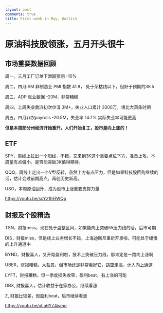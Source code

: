 ```yaml
---
layout: post
comments: true
title: First week in May, Bullish
---
```


# 原油科技股领涨，五月开头很牛

## 市场重要数据回顾

周一，三月工厂订单下滑超预期 -10%

周二，四月ISM 非制造业 PMI 指数 41.8， 处于荣枯线以下，但好于预期的38.5

周三，ADP 就业数据 -20M，非常糟糕

周四，上周失业救济初次申请 3M+，失业人口累计 3300万，堪比大萧条时期

周五，四月非农payrolls -20.5M，失业率 14.7% 实际失业率可能更高


**但是本周部分州经济开始重开，人们开始复工，股市是向上涨的！**

## ETF

SPY，周线上拉出一个阳线，不错，又来到3K这个重要点位下方，准备上攻，本周量有点偏小，是否能突破3K值得期待。

QQQ，周线上走出一个V型反转，虽然上方有点压力，但是如果科技股回购继续的话，估计会过前期高点，再创历史新高。

USO，本周原油回升，成为股市上涨重要支撑力量

<https://youtu.be/scYz1hEIWQg>

## 财报及个股精选

TSN，财报miss，现在处于盘整区间，如果能向上突破65压力线的话，后市可期

DIS，财报miss，但是线上业务增长不错，上海迪斯尼重新开发啦，可能处于缓慢的上升通道中

BYND，财报喜人，又开始盈利啦，技术上突破压力线，那肯定是一路向上涨啊

UBER，财报糟糕，大裁员，但市场还是非常看好它，跳空走高，计入向上通道

LYFT，财报糟糕，但一季度损失收窄，盈利beat，有上涨的可能

DBX, 财报喜人，估计收益于在家办公，继续看涨

Z, 财报比较差，但盈利beat，后市继续看涨

<https://youtu.be/oLa6YZ4ismo>
